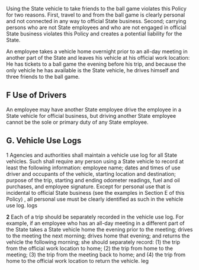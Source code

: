 Using the State vehicle to take friends to the ball game violates this Policy for two reasons. First, travel to and from the ball game is clearly personal and not connected in any way to official State business. Second; carrying persons who are not State employees and who are not engaged in official State business violates this Policy and creates a potential liability for the State.

An employee takes a vehicle home overnight prior to an all-day meeting in another part of the State and leaves hìs vehicle at his official work location: He has tickets to a ball game the evening before his trip, and because the only vehicle he has available is the State vehicle, he drives himself and three friends to the ball game.

## **F Use of Drivers**

An employee may have another State employee drive the employee in a State vehicle for official business, but driving another State employee cannot be the sole or primary duty of any State employee.

## **G. Vehicle Use Logs**

1 Agencies and authorities shall maintain a vehicle use log for all State vehicles. Such shall require any person using a State vehicle to record at least the following information:   employee name; dates and times of use driver and occupants of the vehicle, starting location and destination; purpose of the trip, starting and ending odometer readings, fuel and oil purchases, and employee signature. Except for personal use that is incidental to official State business (see the examples in Section E of this Policy) , all personal use must be clearly identified as such in the vehicle use log. logs

**2** Each of a trip should be separately recorded in the vehicle use log. For example, if an employee who has an all-day meeting in a different part of the State takes a State vehicle home the evening prior to the meeting; drives to the meeting the next morning; drives home that evening; and returns the vehicle the following morning; she should separately record:  (1) the trip from the official work location to home; (2) the trip from home to the meeting; (3) the trip from the meeting back to home; and (4) the trip from home to the official work location to return the vehicle. leg